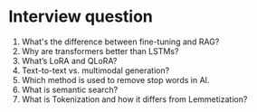 # Interview question
1. What's the difference between fine-tuning and RAG?
2. Why are transformers better than LSTMs?
3. What’s LoRA and QLoRA?
4. Text-to-text vs. multimodal generation?
5. Which method is used to remove stop words in AI.
6. What is semantic search?
7. What is Tokenization and how it differs from Lemmetization?
